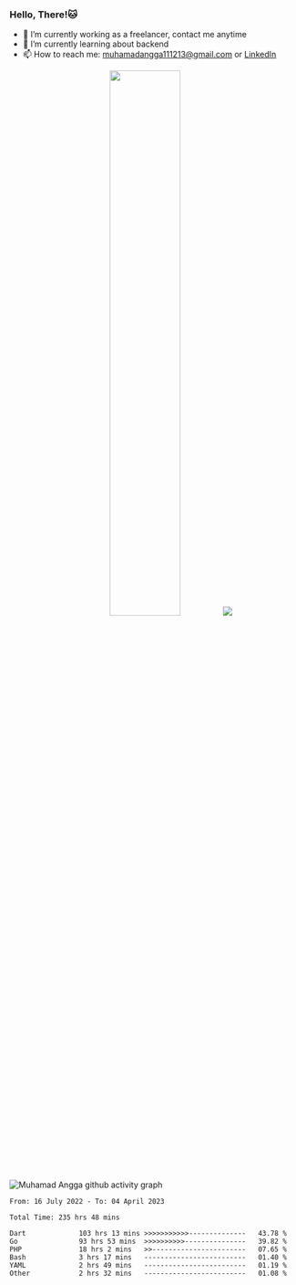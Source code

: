 
### Hello, There!🐱

- 🔭 I’m currently working as a freelancer, contact me anytime
- 🌱 I’m currently learning about backend
- 📫 How to reach me: [muhamadangga111213@gmail.com](mailto:muhamadangga111213@gmail.com) or [LinkedIn](https://www.linkedin.com/in/muhamad-angga)

<p align="center">
    <img width="49.5%" src="https://github-readme-stats.vercel.app/api?username=muhangga&count_private=true&theme=ocean_dark&show_icons=true" />
    &nbsp;
    <img src="https://github-readme-stats.vercel.app/api/top-langs/?username=muhangga&langs_count=8&layout=compact&theme=ocean_dark&show_icons=true" />
</p>

![Muhamad Angga github activity graph](https://github-readme-activity-graph.cyclic.app/graph?username=muhangga&custom_title=Angga&color=708090&theme=github-dark)


<!--START_SECTION:waka-->

```text
From: 16 July 2022 - To: 04 April 2023

Total Time: 235 hrs 48 mins

Dart             103 hrs 13 mins >>>>>>>>>>>--------------   43.78 %
Go               93 hrs 53 mins  >>>>>>>>>>---------------   39.82 %
PHP              18 hrs 2 mins   >>-----------------------   07.65 %
Bash             3 hrs 17 mins   -------------------------   01.40 %
YAML             2 hrs 49 mins   -------------------------   01.19 %
Other            2 hrs 32 mins   -------------------------   01.08 %
```

<!--END_SECTION:waka-->
